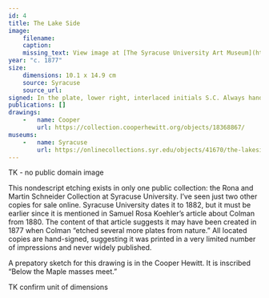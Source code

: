 ```yaml
---
id: 4
title: The Lake Side
image:
    filename: 
    caption: 
    missing_text: View image at [The Syracuse University Art Museum](https://onlinecollections.syr.edu/objects/41670/the-lakeside).
year: "c. 1877"
size:
    dimensions: 10.1 x 14.9 cm
    source: Syracuse
    source_url: 
signed: In the plate, lower right, interlaced initials S.C. Always hand-signed.
publications: []
drawings:
    -   name: Cooper
        url: https://collection.cooperhewitt.org/objects/18368867/
museums: 
    -   name: Syracuse
        url: https://onlinecollections.syr.edu/objects/41670/the-lakeside
---
```

TK - no public domain image

This nondescript etching exists in only one public collection: the Rona and Martin Schneider Collection at Syracuse University. I’ve seen just two other copies for sale online. Syracuse University dates it to 1882, but it must be earlier since it is mentioned in Samuel Rosa Koehler’s article about Colman from 1880. The content of that article suggests it may have been created in 1877 when Colman “etched several more plates from nature.” All located copies are hand-signed, suggesting it was printed in a very limited number of impressions and never widely published.

A prepatory sketch for this drawing is in the Cooper Hewitt. It is inscribed “Below the Maple masses meet.”

TK confirm unit of dimensions